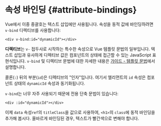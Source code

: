 # 속성 바인딩 {#attribute-bindings}

Vue에서 이중 중괄호는 텍스트 삽입에만 사용됩니다.
속성을 동적 값에 바인딩하려면 `v-bind` 디렉티브를 사용합니다:

```vue-html
<div v-bind:id="dynamicId"></div>
```

**디렉티브**는 `v-` 접두사로 시작하는 특수한 속성으로 Vue 템플릿 문법의 일부입니다.
텍스트 삽입과 유사하게 디렉티브 값은 컴포넌트의 상태에 접근할 수 있는 JavaScript 표현식입니다.
`v-bind` 및 디렉티브 문법에 대한 자세한 내용은 <a target="_blank" href="/guide/essentials/template-syntax.html">가이드 - 템플릿 문법</a>에서 설명합니다.

콜론(`:`) 뒤의 부분(`id`)은 디렉티브의 "인자"입니다.
여기서 엘리먼트의 `id` 속성은 컴포넌트 상태의 `dynamicId` 속성과 동기화됩니다.

`v-bind`는 너무 자주 사용되기 때문에 전용 단축 문법이 있습니다:

```vue-html
<div :id="dynamicId"></div>
```

이제 <span class="options-api">`data` 속성</span><span class="composition-api">`ref`</span>의 `titleClass`을 값으로 사용하여,
`<h1>`의 `class`에 동적 바인딩을 추가해 봅시다.
올바르게 바인딩된 경우, 텍스트가 빨간색으로 변해야 합니다.

